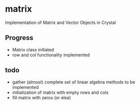 # matrix
Implementation of Matrix and Vector Objects in Crystal

## Progress
* Matrix class initiated
* row and col functionality implemented

## todo
* gather (almost) complete set of linear algebra methods to be implemented
* initialization of matrix with empty rows and cols
* fill matrix with zeros (or else)
